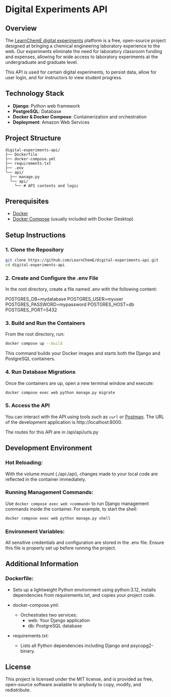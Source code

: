 # Digital Experiments API

## Overview

The [LearnChemE digital experiments](https://learncheme.com/virtual-laboratories/) platform is a free, open-source project designed at bringing a chemical engineering laboratory experience to the web. Our experiments eliminate the need for laboratory classroom funding and expenses, allowing for wide access to laboratory experiments at the undergraduate and graduate level.

This API is used for certain digital experiments, to persist data, allow for user login, and for instructors to view student progress.

## Technology Stack

- **Django**: Python web framework
- **PostgreSQL**: Database
- **Docker & Docker Compose**: Containerization and orchestration
- **Deployment**: Amazon Web Services

## Project Structure

    digital-experiments-api/
    ├── Dockerfile
    ├── docker-compose.yml
    ├── requirements.txt
    ├── .env
    └── api/
      ├── manage.py
      └── api/
        └── # API contents and logic

## Prerequisites

- [Docker](https://docs.docker.com/get-docker/)
- [Docker Compose](https://docs.docker.com/compose/install/) (usually included with Docker Desktop)

## Setup Instructions

### 1. Clone the Repository

```bash
git clone https://github.com/LearnChemE/digital-experiments-api.git
cd digital-experiments-api
```

### 2. Create and Configure the .env File

In the root directory, create a file named .env with the following content:

POSTGRES_DB=mydatabase
POSTGRES_USER=myuser
POSTGRES_PASSWORD=mypassword
POSTGRES_HOST=db
POSTGRES_PORT=5432

### 3. Build and Run the Containers

From the root directory, run:

```bash
docker compose up --build
```

This command builds your Docker images and starts both the Django and PostgreSQL containers.

### 4. Run Database Migrations

Once the containers are up, open a new terminal window and execute:

```bash
docker compose exec web python manage.py migrate
```

### 5. Access the API

You can interact with the API using tools such as `curl` or [Postman](https://www.postman.com). The URL of the development application is http://localhost:8000.

The routes for this API are in /api/api/urls.py

## Development Environment

### Hot Reloading:

With the volume mount (./api:/api), changes made to your local code are reflected in the container immediately.

### Running Management Commands:

Use `docker compose exec web <command>` to run Django management commands inside the container. For example, to start the shell:

```bash
docker compose exec web python manage.py shell
```

### Environment Variables:

All sensitive credentials and configuration are stored in the .env file. Ensure this file is properly set up before running the project.

## Additional Information

### Dockerfile:

- Sets up a lightweight Python environment using python:3.12, installs dependencies from requirements.txt, and copies your project code.

- docker-compose.yml:
  - Orchestrates two services:
    - web: Your Django application
    - db: PostgreSQL database
- requirements.txt:
  - Lists all Python dependencies including Django and psycopg2-binary.

## License

This project is licensed under the MIT license, and is provided as free, open-source software available to anybody to copy, modify, and redistribute.
